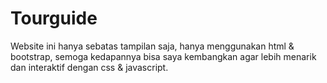 # Tourguide
Website ini hanya sebatas tampilan saja, hanya menggunakan html &amp; bootstrap, semoga kedapannya bisa saya kembangkan agar lebih menarik dan interaktif dengan css &amp; javascript.
